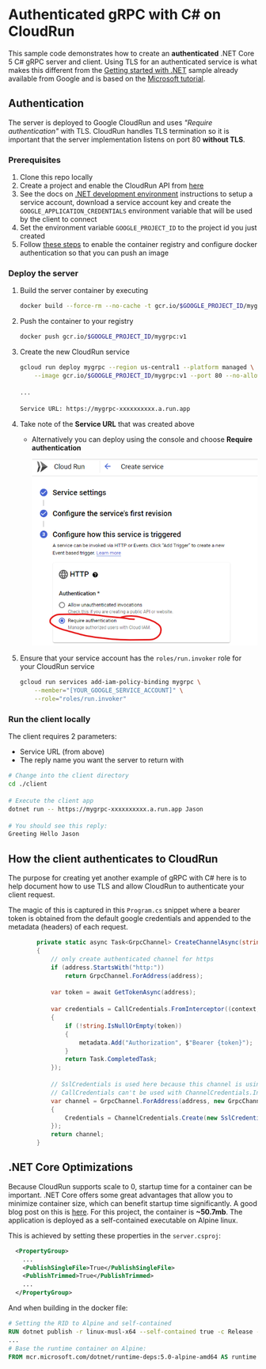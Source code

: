 # Authenticated gRPC with C# on CloudRun 

This sample code demonstrates how to create an **authenticated** .NET Core 5 C# gRPC server and client.  Using TLS for an authenticated service is what makes this different from the [Getting started with .NET](https://cloud.google.com/dotnet/docs/getting-started) sample already available from Google and is based on the [Microsoft tutorial](https://docs.microsoft.com/en-us/aspnet/core/tutorials/grpc/grpc-start?view=aspnetcore-5.0&tabs=visual-studio-code).

## Authentication
The server is deployed to Google CloudRun and uses *"Require authentication"* with TLS.  CloudRun handles TLS termination so it is important that the server implementation listens on port 80 **without TLS**.

### Prerequisites
1. Clone this repo locally
1. Create a project and enable the CloudRun API from [here](https://console.cloud.google.com/flows/enableapi?apiid=run.googleapis.com)
1. See the docs on [.NET development environment](https://cloud.google.com/dotnet/docs/setup) instructions to setup a service account, download a service account key and create the ```GOOGLE_APPLICATION_CREDENTIALS``` environment variable that will be used by the client to connect
1. Set the environment variable ```GOOGLE_PROJECT_ID``` to the project id you just created
1. Follow [these steps](https://cloud.google.com/container-registry/docs/quickstart) to enable the container registry and configure docker authentication so that you can push an image

### Deploy the server

1. Build the server container by executing
    ```bash 
    docker build --force-rm --no-cache -t gcr.io/$GOOGLE_PROJECT_ID/mygrpc:v1 -f Dockerfile .
    ```
1. Push the container to your registry
    ```bash 
    docker push gcr.io/$GOOGLE_PROJECT_ID/mygrpc:v1
    ```
1. Create the new CloudRun service
    ```bash
    gcloud run deploy mygrpc --region us-central1 --platform managed \
        --image gcr.io/$GOOGLE_PROJECT_ID/mygrpc:v1 --port 80 --no-allow-unauthenticated
    
    ...

    Service URL: https://mygrpc-xxxxxxxxxx.a.run.app
    ```
1. Take note of the **Service URL** that was created above

    * Alternatively you can deploy using the console and choose **Require authentication**

        ![Require authentication](cloudrun-auth.png)
1. Ensure that your service account has the ```roles/run.invoker``` role for your CloudRun service
    ```bash
    gcloud run services add-iam-policy-binding mygrpc \
        --member="[YOUR_GOOGLE_SERVICE_ACCOUNT]" \
        --role="roles/run.invoker"
    ```

### Run the client locally

The client requires 2 parameters:
* Service URL (from above)
* The reply name you want the server to return with
```bash
# Change into the client directory
cd ./client

# Execute the client app
dotnet run -- https://mygrpc-xxxxxxxxxx.a.run.app Jason

# You should see this reply:
Greeting Hello Jason
```

## How the client authenticates to CloudRun
The purpose for creating yet another example of gRPC with C# here is to help document how to use TLS and allow CloudRun to authenticate your client request.  

The magic of this is captured in this ```Program.cs``` snippet where a bearer token is obtained from the default google credentials and appended to the metadata (headers) of each request.

```c#
        private static async Task<GrpcChannel> CreateChannelAsync(string address)
        {
            // only create authenticated channel for https
            if (address.StartsWith("http:"))
                return GrpcChannel.ForAddress(address);

            var token = await GetTokenAsync(address);

            var credentials = CallCredentials.FromInterceptor((context, metadata) =>
            {
                if (!string.IsNullOrEmpty(token))
                {
                    metadata.Add("Authorization", $"Bearer {token}");
                }
                return Task.CompletedTask;
            });

            // SslCredentials is used here because this channel is using TLS.
            // CallCredentials can't be used with ChannelCredentials.Insecure on non-TLS channels.
            var channel = GrpcChannel.ForAddress(address, new GrpcChannelOptions
            {
                Credentials = ChannelCredentials.Create(new SslCredentials(), credentials)
            });
            return channel;
        } 
```
## .NET Core Optimizations

Because CloudRun supports scale to 0, startup time for a container can be important.  .NET Core offers some great advantages that allow you to minimize container size, which can benefit startup time significantly.  A good blog post on this is [here](https://www.pragmacoders.net/how-to-get-a-net-5-docker-image-below-40-mb/).  For this project, the container is **~50.7mb**.  The application is deployed as a self-contained executable on Alpine linux.

This is achieved by setting these properties in the ```server.csproj```:

~~~xml
  <PropertyGroup>  
    ...
    <PublishSingleFile>True</PublishSingleFile>
    <PublishTrimmed>True</PublishTrimmed>
    ...
  </PropertyGroup>
~~~

And when building in the docker file:
~~~dockerfile
# Setting the RID to Alpine and self-contained
RUN dotnet publish -r linux-musl-x64 --self-contained true -c Release -o /deploy
...
# Base the runtime container on Alpine:
FROM mcr.microsoft.com/dotnet/runtime-deps:5.0-alpine-amd64 AS runtime
~~~

